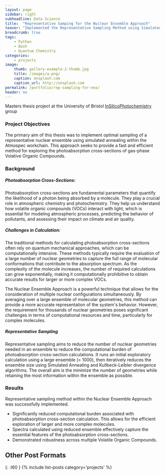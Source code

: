 ```yaml
---
layout: page
sidebar: right
subheadline: Data Science
title:  "Representative Samping for the Nuclear Ensemble Approach"
teaser: "Implemented the Representative Sampling Method using Simulated Annealing to increase the efficiency of high-cost Quantum Chemistry photoabsorption cross-section calculations"
breadcrumb: true
tags:
    - Python
    - Bash
    - Quantum Chemistry
categories:
    - projects
image:
    thumb: gallery-example-2-thumb.jpg
    title: /images/a.png/
    caption: Unsplash.com
    caption_url: http://unsplash.com
permalink: /portfolio/rep-sampling-for-nea/
header: no
---
```


Masters thesis project at the University of Bristol <a href="https://in-silico-photochem.com/">InSilicoPhotochemistry</a> group

<h3>Project Objectives</h3>

The primary aim of this thesis was to implement optimal sampling of a representative nuclear ensemble using simulated annealing within the Atmospec workchain. This approach seeks to provide a fast and efficient method for exploring the photoabsorption cross-sections of gas-phase Volative Organic Compounds.

<h3>Background</h3>

<h5>Photoabsorption Cross-Sections:</h5> Photoabsorption cross-sections are fundamental parameters that quantify the likelihood of a photon being absorbed by a molecule. They play a crucial role in atmospheric chemistry and photochemistry. They help us understand how volatile organic compounds (VOCs) interact with light, which is essential for modeling atmospheric processes, predicting the behavior of pollutants, and assessing their impact on climate and air quality.

<h5>Challenges in Calculation:</h5> The traditional methods for calculating photoabsorption cross-sections often rely on quantum mechanical approaches, which can be computationally intensive. These methods typically require the evaluation of a large number of nuclear geometries to capture the full range of molecular conformations that contribute to the absorption spectrum. As the complexity of the molecule increases, the number of required calculations can grow exponentially, making it computationally prohibitive to obtain accurate results for larger or more complex VOCs.

The Nuclear Ensemble Approach is a powerful technique that allows for the consideration of multiple nuclear configurations simultaneously. By averaging over a large ensemble of molecular geometries, this method can provide a more accurate representation of the system's behavior. However, the requirement for thousands of nuclear geometries poses significant challenges in terms of computational resources and time, particularly for complex molecules.

<h5>Representative Sampling</h5>

Representative sampling aims to reduce the number of nuclear geometries needed in an ensemble to reduce the computational burden of photoabsorption cross-section calculations. It runs an initial exploratory calculation using a large ensemble (> 1000), then iteratively reduces the ensemble size using Simulated Annealing and Kullbeck-Leibler divergence algorithms. The overall aim is the minimize the number of geometries while retaining the most information within the ensemble as possible.

<h3>Results</h3>

Representative sampling method within the Nuclear Ensemble Approach was successfully implemented. 

<ul>
<li>Significantly reduced computational burden associated with photoabsorption cross-section calculation. This allows for the efficient exploration of larger and more complex molecules.</li>
<li>Spectra calculated using reduced ensemble effectively capture the essential features of the photoabsorption cross-sections.</li>
<li>Demonstrated robustness across multiple Volatile Organic Compounds.</li>
</ul>
<!--more-->



## Other Post Formats
{: .t60 }
{% include list-posts category='projects' %}
